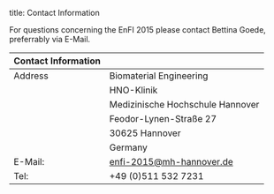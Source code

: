 title: Contact Information

For questions concerning the EnFI 2015 please contact Bettina Goede, preferrably via E-Mail.

|  Contact Information |   |
|---|---|
| Address | Biomaterial Engineering| 
||HNO-Klinik   |
||Medizinische Hochschule Hannover|   
||Feodor-Lynen-Straße 27|   
||30625 Hannover|   
||Germany|
| E-Mail:  |enfi-2015@mh-hannover.de|
|Tel: |+49 (0)511 532 7231|
